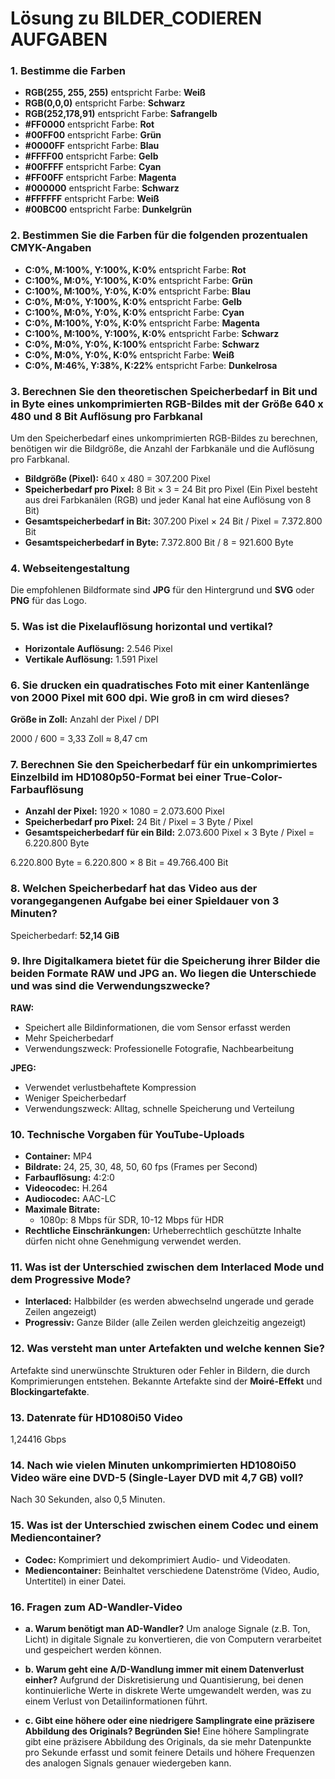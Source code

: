 # Lösung zu BILDER_CODIEREN AUFGABEN

### 1. Bestimme die Farben

- **RGB(255, 255, 255)** entspricht Farbe: **Weiß**
- **RGB(0,0,0)** entspricht Farbe: **Schwarz**
- **RGB(252,178,91)** entspricht Farbe: **Safrangelb**
- **#FF0000** entspricht Farbe: **Rot**
- **#00FF00** entspricht Farbe: **Grün**
- **#0000FF** entspricht Farbe: **Blau**
- **#FFFF00** entspricht Farbe: **Gelb**
- **#00FFFF** entspricht Farbe: **Cyan**
- **#FF00FF** entspricht Farbe: **Magenta**
- **#000000** entspricht Farbe: **Schwarz**
- **#FFFFFF** entspricht Farbe: **Weiß**
- **#00BC00** entspricht Farbe: **Dunkelgrün**

### 2. Bestimmen Sie die Farben für die folgenden prozentualen CMYK-Angaben

- **C:0%, M:100%, Y:100%, K:0%** entspricht Farbe: **Rot**
- **C:100%, M:0%, Y:100%, K:0%** entspricht Farbe: **Grün**
- **C:100%, M:100%, Y:0%, K:0%** entspricht Farbe: **Blau**
- **C:0%, M:0%, Y:100%, K:0%** entspricht Farbe: **Gelb**
- **C:100%, M:0%, Y:0%, K:0%** entspricht Farbe: **Cyan**
- **C:0%, M:100%, Y:0%, K:0%** entspricht Farbe: **Magenta**
- **C:100%, M:100%, Y:100%, K:0%** entspricht Farbe: **Schwarz**
- **C:0%, M:0%, Y:0%, K:100%** entspricht Farbe: **Schwarz**
- **C:0%, M:0%, Y:0%, K:0%** entspricht Farbe: **Weiß**
- **C:0%, M:46%, Y:38%, K:22%** entspricht Farbe: **Dunkelrosa**

### 3. Berechnen Sie den theoretischen Speicherbedarf in Bit und in Byte eines unkomprimierten RGB-Bildes mit der Größe 640 x 480 und 8 Bit Auflösung pro Farbkanal

Um den Speicherbedarf eines unkomprimierten RGB-Bildes zu berechnen, benötigen wir die Bildgröße, die Anzahl der Farbkanäle und die Auflösung pro Farbkanal.

- **Bildgröße (Pixel):** 640 x 480 = 307.200 Pixel
- **Speicherbedarf pro Pixel:** 8 Bit × 3 = 24 Bit pro Pixel (Ein Pixel besteht aus drei Farbkanälen (RGB) und jeder Kanal hat eine Auflösung von 8 Bit)
- **Gesamtspeicherbedarf in Bit:** 307.200 Pixel × 24 Bit / Pixel = 7.372.800 Bit
- **Gesamtspeicherbedarf in Byte:** 7.372.800 Bit / 8 = 921.600 Byte

### 4. Webseitengestaltung

Die empfohlenen Bildformate sind **JPG** für den Hintergrund und **SVG** oder **PNG** für das Logo.

### 5. Was ist die Pixelauflösung horizontal und vertikal?

- **Horizontale Auflösung:** 2.546 Pixel
- **Vertikale Auflösung:** 1.591 Pixel

### 6. Sie drucken ein quadratisches Foto mit einer Kantenlänge von 2000 Pixel mit 600 dpi. Wie groß in cm wird dieses?

**Größe in Zoll:** Anzahl der Pixel / DPI

2000 / 600 = 3,33 Zoll ≈ 8,47 cm

### 7. Berechnen Sie den Speicherbedarf für ein unkomprimiertes Einzelbild im HD1080p50-Format bei einer True-Color-Farbauflösung

- **Anzahl der Pixel:** 1920 × 1080 = 2.073.600 Pixel
- **Speicherbedarf pro Pixel:** 24 Bit / Pixel = 3 Byte / Pixel
- **Gesamtspeicherbedarf für ein Bild:** 2.073.600 Pixel × 3 Byte / Pixel = 6.220.800 Byte

6.220.800 Byte = 6.220.800 × 8 Bit = 49.766.400 Bit

### 8. Welchen Speicherbedarf hat das Video aus der vorangegangenen Aufgabe bei einer Spieldauer von 3 Minuten?

Speicherbedarf: **52,14 GiB**

### 9. Ihre Digitalkamera bietet für die Speicherung ihrer Bilder die beiden Formate RAW und JPG an. Wo liegen die Unterschiede und was sind die Verwendungszwecke?

**RAW:**

- Speichert alle Bildinformationen, die vom Sensor erfasst werden
- Mehr Speicherbedarf
- Verwendungszweck: Professionelle Fotografie, Nachbearbeitung

**JPEG:**

- Verwendet verlustbehaftete Kompression
- Weniger Speicherbedarf
- Verwendungszweck: Alltag, schnelle Speicherung und Verteilung

### 10. Technische Vorgaben für YouTube-Uploads

- **Container:** MP4
- **Bildrate:** 24, 25, 30, 48, 50, 60 fps (Frames per Second)
- **Farbauflösung:** 4:2:0
- **Videocodec:** H.264
- **Audiocodec:** AAC-LC
- **Maximale Bitrate:** 
  - 1080p: 8 Mbps für SDR, 10-12 Mbps für HDR
- **Rechtliche Einschränkungen:**
  Urheberrechtlich geschützte Inhalte dürfen nicht ohne Genehmigung verwendet werden.

### 11. Was ist der Unterschied zwischen dem Interlaced Mode und dem Progressive Mode?

- **Interlaced:** Halbbilder (es werden abwechselnd ungerade und gerade Zeilen angezeigt)
- **Progressiv:** Ganze Bilder (alle Zeilen werden gleichzeitig angezeigt)

### 12. Was versteht man unter Artefakten und welche kennen Sie?

Artefakte sind unerwünschte Strukturen oder Fehler in Bildern, die durch Komprimierungen entstehen. Bekannte Artefakte sind der **Moiré-Effekt** und **Blockingartefakte**.

### 13. Datenrate für HD1080i50 Video

1,24416 Gbps

### 14. Nach wie vielen Minuten unkomprimierten HD1080i50 Video wäre eine DVD-5 (Single-Layer DVD mit 4,7 GB) voll?

Nach 30 Sekunden, also 0,5 Minuten.

### 15. Was ist der Unterschied zwischen einem Codec und einem Mediencontainer?

- **Codec:** Komprimiert und dekomprimiert Audio- und Videodaten.
- **Mediencontainer:** Beinhaltet verschiedene Datenströme (Video, Audio, Untertitel) in einer Datei.

### 16. Fragen zum AD-Wandler-Video

- **a. Warum benötigt man AD-Wandler?**
  Um analoge Signale (z.B. Ton, Licht) in digitale Signale zu konvertieren, die von Computern verarbeitet und gespeichert werden können.

- **b. Warum geht eine A/D-Wandlung immer mit einem Datenverlust einher?**
  Aufgrund der Diskretisierung und Quantisierung, bei denen kontinuierliche Werte in diskrete Werte umgewandelt werden, was zu einem Verlust von Detailinformationen führt.

- **c. Gibt eine höhere oder eine niedrigere Samplingrate eine präzisere Abbildung des Originals? Begründen Sie!**
  Eine höhere Samplingrate gibt eine präzisere Abbildung des Originals, da sie mehr Datenpunkte pro Sekunde erfasst und somit feinere Details und höhere Frequenzen des analogen Signals genauer wiedergeben kann.
